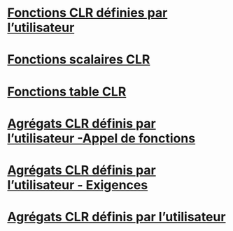 # [Fonctions CLR définies par l’utilisateur](clr-user-defined-functions.md)
# [Fonctions scalaires CLR](clr-scalar-valued-functions.md)
# [Fonctions table CLR](clr-table-valued-functions.md)
# [Agrégats CLR définis par l’utilisateur -Appel de fonctions](clr-user-defined-aggregate-invoking-functions.md)
# [Agrégats CLR définis par l’utilisateur - Exigences](clr-user-defined-aggregates-requirements.md)
# [Agrégats CLR définis par l’utilisateur](clr-user-defined-aggregates.md)
